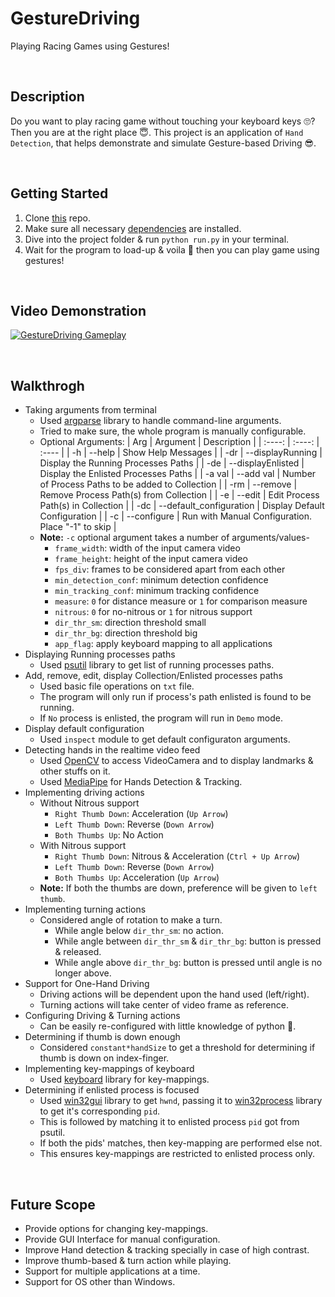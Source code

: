 # GestureDriving
Playing Racing Games using Gestures!

<br/>

## Description
Do you want to play racing game without touching your keyboard keys 🙄? Then you are at the right place 😇. This project is an application of `Hand Detection`, that helps demonstrate and simulate Gesture-based Driving 😎.

<br/>

## Getting Started
1. Clone [this](https://github.com/Rohit-Jain-2801/GestureDriving.git) repo.
2. Make sure all necessary [dependencies](https://github.com/Rohit-Jain-2801/GestureDriving/blob/master/requirements.txt) are installed.
3. Dive into the project folder & run `python run.py` in your terminal.
4. Wait for the program to load-up & voila 🥳 then you can play game using gestures!

<br/>

## Video Demonstration
[![GestureDriving Gameplay](https://img.youtube.com/vi/JV34EVwH1cs/maxresdefault.jpg)](https://youtu.be/JV34EVwH1cs)

<br/>

## Walkthrogh
* Taking arguments from terminal
    + Used [argparse](https://docs.python.org/3/library/argparse.html) library to handle command-line arguments.
    + Tried to make sure, the whole program is manually configurable.
    + Optional Arguments:
        | Arg | Argument | Description |
        | :----: | :----: | :---- |
        | -h | --help | Show Help Messages |
        | -dr | --displayRunning | Display the Running Processes Paths |
        | -de | --displayEnlisted | Display the Enlisted Processes Paths |
        | -a val | --add val | Number of Process Paths to be added to Collection |
        | -rm | --remove | Remove Process Path(s) from Collection |
        | -e | --edit | Edit Process Path(s) in Collection |
        | -dc | --default_configuration | Display Default Configuration |
        | -c | --configure | Run with Manual Configuration. Place "-1" to skip |
    + **Note:** `-c` optional argument takes a number of arguments/values-
        - `frame_width`: width of the input camera video
        - `frame_height`: height of the input camera video
        - `fps_div`: frames to be considered apart from each other
        - `min_detection_conf`: minimum detection confidence
        - `min_tracking_conf`: minimum tracking confidence
        - `measure`: `0` for distance measure or `1` for comparison measure
        - `nitrous`: `0` for no-nitrous or `1` for nitrous support
        - `dir_thr_sm`: direction threshold small
        - `dir_thr_bg`: direction threshold big
        - `app_flag`: apply keyboard mapping to all applications
* Displaying Running processes paths
    + Used [psutil](https://psutil.readthedocs.io/en/latest/) library to get list of running processes paths.
* Add, remove, edit, display Collection/Enlisted processes paths
    + Used basic file operations on `txt` file.
    + The program will only run if process's path enlisted is found to be running.
    + If `No` process is enlisted, the program will run in `Demo` mode.
* Display default configuration
    + Used `inspect` module to get default configuraton arguments.
* Detecting hands in the realtime video feed
    + Used [OpenCV](https://docs.opencv.org/4.5.1/) to access VideoCamera and to display landmarks & other stuffs on it.
    + Used [MediaPipe](https://mediapipe.dev/) for Hands Detection & Tracking.
* Implementing driving actions
    + Without Nitrous support
        - `Right Thumb Down`: Acceleration (`Up Arrow`)
        - `Left Thumb Down`: Reverse (`Down Arrow`)
        - `Both Thumbs Up`: No Action
    + With Nitrous support
        - `Right Thumb Down`: Nitrous & Acceleration (`Ctrl + Up Arrow`)
        - `Left Thumb Down`: Reverse (`Down Arrow`)
        - `Both Thumbs Up`: Acceleration (`Up Arrow`)
    + **Note:** If both the thumbs are down, preference will be given to `left thumb`.
* Implementing turning actions
    + Considered angle of rotation to make a turn.
        - While angle below `dir_thr_sm`: no action.
        - While angle between `dir_thr_sm` & `dir_thr_bg`: button is pressed & released.
        - While angle above `dir_thr_bg`: button is pressed until angle is no longer above.
* Support for One-Hand Driving
    + Driving actions will be dependent upon the hand used (left/right).
    + Turning actions will take center of video frame as reference.
* Configuring Driving & Turning actions
    + Can be easily re-configured with little knowledge of python 🤗.
* Determining if thumb is down enough
    + Considered `constant*handSize` to get a threshold for determining if thumb is down on index-finger.
* Implementing key-mappings of keyboard
    + Used [keyboard](https://github.com/boppreh/keyboard) library for key-mappings.
* Determining if enlisted process is focused
    + Used [win32gui](http://timgolden.me.uk/pywin32-docs/win32gui.html) library to get `hwnd`, passing it to [win32process](http://timgolden.me.uk/pywin32-docs/win32process.html) library to get it's corresponding `pid`.
    + This is followed by matching it to enlisted process `pid` got from psutil.
    + If both the pids' matches, then key-mapping are performed else not.
    + This ensures key-mappings are restricted to enlisted process only.

<br/>

## Future Scope
* Provide options for changing key-mappings.
* Provide GUI Interface for manual configuration.
* Improve Hand detection & tracking specially in case of high contrast.
* Improve thumb-based & turn action while playing.
* Support for multiple applications at a time.
* Support for OS other than Windows.

